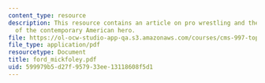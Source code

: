 ```yaml
---
content_type: resource
description: This resource contains an article on pro wrestling and the contradictions
  of the contemporary American hero.
file: https://ol-ocw-studio-app-qa.s3.amazonaws.com/courses/cms-997-topics-in-comparative-media-american-pro-wrestling-spring-2007/599979b5d27f957933ee13118608f5d1_ford_mickfoley.pdf
file_type: application/pdf
resourcetype: Document
title: ford_mickfoley.pdf
uid: 599979b5-d27f-9579-33ee-13118608f5d1
---
```


